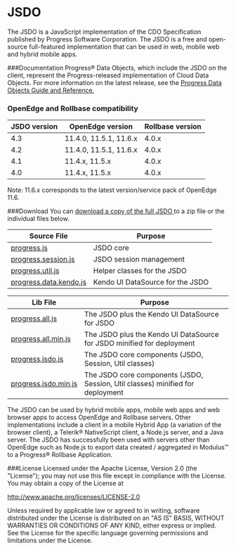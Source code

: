 # JSDO
The JSDO is a JavaScript implementation of the CDO Specification published by Progress Software Corporation.
The JSDO is a free and open-source full-featured implementation that can be used in web, mobile web and hybrid mobile apps. 

###Documentation
Progress® Data Objects, which include the JSDO on the client, represent the Progress-released implementation of Cloud Data Objects. For more information on the latest release, see the <a href="https://documentation.progress.com/output/pdo">Progress Data Objects Guide and Reference.</a>

### OpenEdge and Rollbase compatibility
| JSDO version | OpenEdge version | Rollbase version |
|----|----|----|
| 4.3 | 11.4.0, 11.5.1, 11.6.x | 4.0.x |
| 4.2 | 11.4.0, 11.5.1, 11.6.x | 4.0.x |
| 4.1 | 11.4.x, 11.5.x | 4.0.x |
| 4.0 | 11.4.x, 11.5.x | 4.0.x |

Note: 11.6.x corresponds to the latest version/service pack of OpenEdge 11.6.

###Download<a name="download"></a>
You can <a href="https://github.com/CloudDataObject/JSDO/zipball/master">download a copy of the full JSDO </a> to a zip file or the individual files below.
<!-- [![Build Status](https://travis-ci.org/telerik/kendo-ui-core.svg?branch=master)](https://travis-ci.org/telerik/kendo-ui-core) -->


| Source File| Purpose | 
| ---------- | ------- | 
| [progress.js](https://github.com/CloudDataObject/JSDO/blob/master/src/progress.js) | JSDO core |
| [progress.session.js](https://github.com/CloudDataObject/JSDO/blob/master/src/progress.session.js) | JSDO session management |
| [progress.util.js](https://github.com/CloudDataObject/JSDO/blob/master/src/progress.util.js) | Helper classes for the JSDO |
| [progress.data.kendo.js](https://github.com/CloudDataObject/JSDO/blob/master/src/progress.data.kendo.js) | Kendo UI DataSource for the JSDO |


| Lib File| Purpose | 
| ------- | ------- | 
| [progress.all.js](https://github.com/CloudDataObject/JSDO/blob/master/lib/progress.all.js) | The JSDO plus the Kendo UI DataSource for JSDO |
| [progress.all.min.js](https://github.com/CloudDataObject/JSDO/blob/master/lib/progress.all.min.js) | The JSDO plus the Kendo UI DataSource for JSDO minified for deployment |
| [progress.jsdo.js](https://github.com/CloudDataObject/JSDO/blob/master/lib/progress.jsdo.js) | The JSDO core components (JSDO, Session, Util classes) |
| [progress.jsdo.min.js](https://github.com/CloudDataObject/JSDO/blob/master/lib/progress.jsdo.min.js) | The JSDO core components (JSDO, Session, Util classes) minified for deployment |

The JSDO can be used by hybrid mobile apps, mobile web apps and web browser apps to access OpenEdge and Rollbase servers. Other implementations include a client in a mobile Hybrid App (a variation of the browser client), a Telerik® NativeScript client, a Node.js server, and a Java server. The JSDO has successfully been used with servers other than OpenEdge such as Node.js to export data created / aggregated in Modulus™ to a Progress® Rollbase Application.

###License
Licensed under the Apache License, Version 2.0 (the "License"); you may not use this file except in compliance with the License. You may obtain a copy of the License at

http://www.apache.org/licenses/LICENSE-2.0

Unless required by applicable law or agreed to in writing, software distributed under the License is distributed on an "AS IS" BASIS, WITHOUT WARRANTIES OR CONDITIONS OF ANY KIND, either express or implied. See the License for the specific language governing permissions and limitations under the License.
